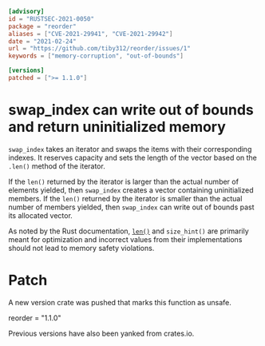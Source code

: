 ```toml
[advisory]
id = "RUSTSEC-2021-0050"
package = "reorder"
aliases = ["CVE-2021-29941", "CVE-2021-29942"]
date = "2021-02-24"
url = "https://github.com/tiby312/reorder/issues/1"
keywords = ["memory-corruption", "out-of-bounds"]

[versions]
patched = [">= 1.1.0"]
```

# swap_index can write out of bounds and return uninitialized memory

`swap_index` takes an iterator and swaps the items with their corresponding
indexes. It reserves capacity and sets the length of the vector based on the
`.len()` method of the iterator.

If the `len()` returned by the iterator is larger than the actual number of
elements yielded, then `swap_index` creates a vector containing uninitialized
members. If the `len()` returned by the iterator is smaller than the actual
number of members yielded, then `swap_index` can write out of bounds past
its allocated vector.

As noted by the Rust documentation, [`len()`](https://doc.rust-lang.org/std/iter/trait.ExactSizeIterator.html#method.len)
and `size_hint()` are primarily meant for optimization and incorrect values
from their implementations should not lead to memory safety violations.


# Patch

A new version crate was pushed that marks this function as unsafe.

reorder = "1.1.0"

Previous versions have also been yanked from crates.io.
